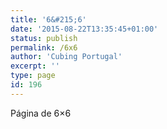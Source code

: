 ```yaml
---
title: '6&#215;6'
date: '2015-08-22T13:35:45+01:00'
status: publish
permalink: /6x6
author: 'Cubing Portugal'
excerpt: ''
type: page
id: 196
---
```

Página de 6×6